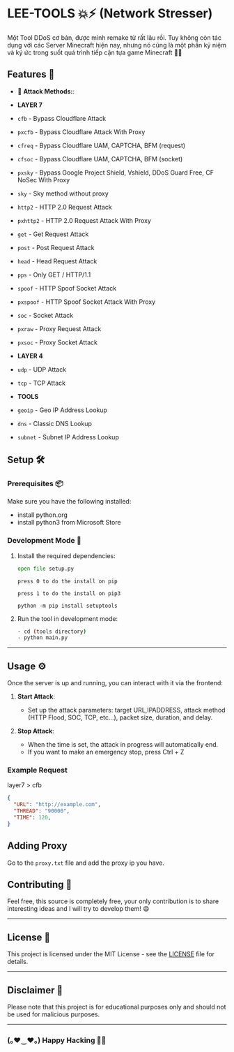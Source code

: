 # LEE-TOOLS 💥⚡ (Network Stresser)

Một Tool DDoS cơ bản, được mình remake từ rất lâu rồi. Tuy không còn tác dụng với các Server Minecraft hiện nay, nhưng nó cũng là một phần kỷ niệm và ký ức trong suốt quá trình tiếp cận tựa game Minecraft 🎤✨

## Features 🎉

- 📡 **Attack Methods:**:

 - **LAYER 7**
  - `cfb` - Bypass Cloudflare Attack
  - `pxcfb` - Bypass Cloudflare Attack With Proxy
  - `cfreq` - Bypass Cloudflare UAM, CAPTCHA, BFM (request)
  - `cfsoc` - Bypass Cloudflare UAM, CAPTCHA, BFM (socket)
  - `pxsky` - Bypass Google Project Shield, Vshield, DDoS Guard Free, CF NoSec With Proxy
  - `sky` - Sky method without proxy
  - `http2` - HTTP 2.0 Request Attack
  - `pxhttp2` - HTTP 2.0 Request Attack With Proxy
  - `get` - Get Request Attack
  - `post` - Post Request Attack
  - `head` - Head Request Attack
  - `pps` - Only GET / HTTP/1.1
  - `spoof` - HTTP Spoof Socket Attack
  - `pxspoof` - HTTP Spoof Socket Attack With Proxy
  - `soc` - Socket Attack
  - `pxraw` - Proxy Request Attack 
  - `pxsoc` - Proxy Socket Attack

 - **LAYER 4**
  - `udp` - UDP Attack
  - `tcp` - TCP Attack

 - **TOOLS**
  - `geoip` - Geo IP Address Lookup
  - `dns` - Classic DNS Lookup
  - `subnet` - Subnet IP Address Lookup

## Setup 🛠️

### Prerequisites 📦

Make sure you have the following installed:

- install python.org
- install python3 from Microsoft Store

### Development Mode 🔧

1. Install the required dependencies:

   ```setup.py
   open file setup.py 
   ```
   ```pip
   press 0 to do the install on pip 
   ```
   ```pip3
   press 1 to do the install on pip3
   ```

   ```install setuptools
   python -m pip install setuptools
   ```

2. Run the tool in development mode:

   ```bash
   - cd (tools directory)
   - python main.py
   ```

---

## Usage ⚙️

Once the server is up and running, you can interact with it via the frontend:

1. **Start Attack**:
   - Set up the attack parameters: target URL,IPADDRESS, attack method (HTTP Flood, SOC, TCP, etc...), packet size, duration, and delay.

2. **Stop Attack**:
   - When the time is set, the attack in progress will automatically end.
   - If you want to make an emergency stop, press Ctrl + Z

### Example Request

layer7 > cfb
```json
{
  "URL": "http://example.com",
  "THREAD": "90000",
  "TIME": 120,
}
```

## Adding Proxy

Go to the ``proxy.txt`` file and add the proxy ip you have.

## Contributing 💖

Feel free, this source is completely free, your only contribution is to share interesting ideas and I will try to develop them! 😄

---


## License 📝

This project is licensed under the MIT License - see the [LICENSE](LICENSE) file for details.

---

## Disclaimer 🚨

Please note that this project is for educational purposes only and should not be used for malicious purposes.

---

### (｡♥‿♥｡) Happy Hacking 💖🎶
